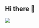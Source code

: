 ## Hi there 👋
<img src="https://capsule-render.vercel.app/api?type=waving&color=auto&height=200&section=header&text='Hello! I'm Doori'&fontSize=90" />
<!--
**lee21330/lee21330** is a ✨ _special_ ✨ repository because its `README.md` (this file) appears on your GitHub profile.

Here are some ideas to get you started:

- 🔭 I’m currently working on ...
- 🌱 I’m currently learning ...
- 👯 I’m looking to collaborate on ...
- 🤔 I’m looking for help with ...
- 💬 Ask me about ...
- 📫 How to reach me: ...
- 😄 Pronouns: ...
- ⚡ Fun fact: ...
-->
